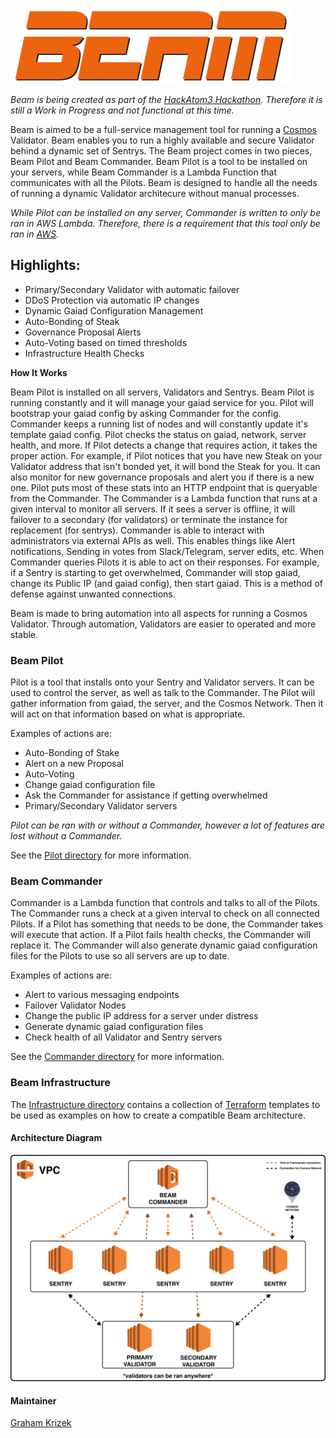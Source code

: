 ![beam-logo.png](files/beam-logo.png)

_Beam is being created as part of the [HackAtom3 Hackathon](https://blog.cosmos.network/announcement-hackatom3-is-live-83c3492a45e5). Therefore it is still a Work in Progress and not functional at this time._

Beam is aimed to be a full-service management tool for running a [Cosmos](https://cosmos.network) Validator. Beam enables you to run a highly available and secure Validator behind a dynamic set of Sentrys. The Beam project comes in two pieces, Beam Pilot and Beam Commander. Beam Pilot is a tool to be installed on your servers, while Beam Commander is a Lambda Function that communicates with all the Pilots. Beam is designed to handle all the needs of running a dynamic Validator architecure without manual processes.

_While Pilot can be installed on any server, Commander is written to only be ran in AWS Lambda. Therefore, there is a requirement that this tool only be ran in [AWS](https://aws.amazon.com)._

## Highlights:

- Primary/Secondary Validator with automatic failover
- DDoS Protection via automatic IP changes
- Dynamic Gaiad Configuration Management
- Auto-Bonding of Steak
- Governance Proposal Alerts
- Auto-Voting based on timed thresholds
- Infrastructure Health Checks

**How It Works**

Beam Pilot is installed on all servers, Validators and Sentrys. Beam Pilot is running constantly and it will manage your gaiad service for you. Pilot will bootstrap your gaiad config by asking Commander for the config. Commander keeps a running list of nodes and will constantly update it's template gaiad config. Pilot checks the status on gaiad, network, server health, and more. If Pilot detects a change that requires action, it takes the proper action. For example, if Pilot notices that you have new Steak on your Validator address that isn't bonded yet, it will bond the Steak for you. It can also monitor for new governance proposals and alert you if there is a new one. Pilot puts most of these stats into an HTTP endpoint that is queryable from the Commander. The Commander is a Lambda function that runs at a given interval to monitor all servers. If it sees a server is offline, it will failover to a secondary (for validators) or terminate the instance for replacement (for sentrys). Commander is able to interact with administrators via external APIs as well. This enables things like Alert notifications, Sending in votes from Slack/Telegram, server edits, etc. When Commander queries Pilots it is able to act on their responses. For example, if a Sentry is starting to get overwhelmed, Commander will stop gaiad, change its Public IP (and gaiad config), then start gaiad. This is a method of defense against unwanted connections.

Beam is made to bring automation into all aspects for running a Cosmos Validator. Through automation, Validators are easier to operated and more stable.

### Beam Pilot

Pilot is a tool that installs onto your Sentry and Validator servers. It can be used to control the server, as well as talk to the Commander. The Pilot will gather information from gaiad, the server, and the Cosmos Network. Then it will act on that information based on what is appropriate. 

Examples of actions are:

- Auto-Bonding of Stake
- Alert on a new Proposal
- Auto-Voting
- Change gaiad configuration file
- Ask the Commander for assistance if getting overwhelmed
- Primary/Secondary Validator servers

_Pilot can be ran with or without a Commander, however a lot of features are lost without a Commander._

See the [Pilot directory](./pilot) for more information.


### Beam Commander

Commander is a Lambda function that controls and talks to all of the Pilots. The Commander runs a check at a given interval to check on all connected Pilots. If a Pilot has something that needs to be done, the Commander takes will execute that action. If a Pilot fails health checks, the Commander will replace it. The Commander will also generate dynamic gaiad configuration files for the Pilots to use so all servers are up to date.

Examples of actions are:

- Alert to various messaging endpoints
- Failover Validator Nodes
- Change the public IP address for a server under distress
- Generate dynamic gaiad configuration files
- Check health of all Validator and Sentry servers

See the [Commander directory](./commander) for more information.


### Beam Infrastructure

The [Infrastructure directory](./infrastructure) contains a collection of [Terraform](https://terraform.io) templates to be used as examples on how to create a compatible Beam architecture.


#### Architecture Diagram

![beam-arch.png](files/beam-arch.png)


#### Maintainer

[Graham Krizek](https://github.com/gkrizek)

